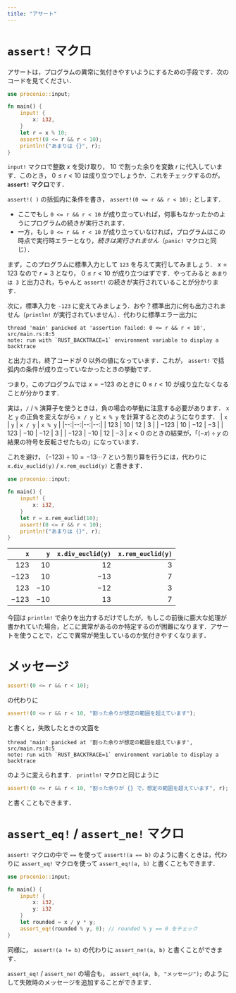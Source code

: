 ```yaml
---
title: "アサート"
---
```

# `assert!` マクロ
アサートは，プログラムの異常に気付きやすいようにするための手段です．次のコードを見てください．
```rust
use proconio::input;

fn main() {
    input! {
        x: i32,
    }
    let r = x % 10;
    assert!(0 <= r && r < 10);
    println!("あまりは {}", r);
}
```

`input!` マクロで整数 $x$ を受け取り， $10$ で割った余りを変数 $r$ に代入しています．このとき， $0 \leq r < 10$ は成り立つでしょうか．これをチェックするのが， **`assert!` マクロ**です．

`assert!( )` の括弧内に条件を書き， `assert!(0 <= r && r < 10);` とします．
- ここでもし `0 <= r && r < 10` が成り立っていれば，何事もなかったかのようにプログラムの続きが実行されます．
- 一方，もし `0 <= r && r < 10` が成り立っていなければ，プログラムはこの時点で実行時エラーとなり，*続きは実行されません*（`panic!` マクロと同じ）．

まず，このプログラムに標準入力として `123` を与えて実行してみましょう． $x = 123$ なので $r = 3$ となり， $0 \leq r < 10$ が成り立つはずです．やってみると `あまりは 3` と出力され，ちゃんと `assert!` の続きが実行されていることが分かります．

次に，標準入力を `-123` に変えてみましょう．おや？標準出力に何も出力されません（`println!` が実行されていません）．代わりに標準エラー出力に
```
thread 'main' panicked at 'assertion failed: 0 <= r && r < 10', src/main.rs:8:5
note: run with `RUST_BACKTRACE=1` environment variable to display a backtrace
```
と出力され，終了コードが 0 以外の値になっています．これが， `assert!` で括弧内の条件が成り立っていなかったときの挙動です．

つまり，このプログラムでは $x = -123$ のときに $0 \leq r < 10$ が成り立たなくなることが分かります．

実は，`/` / `%` 演算子を使うときは，負の場合の挙動に注意する必要があります． `x` と `y` の正負を変えながら `x / y` と `x % y` を計算すると次のようになります．
| `x` | `y` | `x / y` | `x % y` |
|--:|--:|--:|--:|
| $123$ | $10$ | $12$ | $3$ |
| $-123$ | $10$ | $-12$ | $-3$ |
| $123$ | $-10$ | $-12$ | $3$ |
| $-123$ | $-10$ | $12$ | $-3$ |
$x < 0$ のときの結果が，「$(-x) \div y$ の結果の符号を反転させたもの」になっています．

これを避け， $(-123) \div 10 = -13 \cdots 7$ という割り算を行うには，代わりに `x.div_euclid(y)` / `x.rem_euclid(y)` と書きます．
```rust
use proconio::input;

fn main() {
    input! {
        x: i32,
    }
    let r = x.rem_euclid(10);
    assert!(0 <= r && r < 10);
    println!("あまりは {}", r);
}
```
| `x` | `y` | `x.div_euclid(y)` | `x.rem_euclid(y)` |
|--:|--:|--:|--:|
| $123$ | $10$ | $12$ | $3$ |
| $-123$ | $10$ | $-13$ | $7$ |
| $123$ | $-10$ | $-12$ | $3$ |
| $-123$ | $-10$ | $13$ | $7$ |

今回は `println!` で余りを出力するだけでしたが，もしこの前後に膨大な処理が書かれていた場合，どこに異常があるのか特定するのが困難になります．アサートを使うことで，どこで異常が発生しているのか気付きやすくなります．
# メッセージ
```rust
assert!(0 <= r && r < 10);
```
の代わりに
```rust
assert!(0 <= r && r < 10, "割った余りが想定の範囲を超えています");
```
と書くと，失敗したときの文面を
```
thread 'main' panicked at '割った余りが想定の範囲を超えています', src/main.rs:8:5
note: run with `RUST_BACKTRACE=1` environment variable to display a backtrace
```
のように変えられます． `println!` マクロと同じように
```rust
assert!(0 <= r && r < 10, "割った余りが {} で，想定の範囲を超えています", r);
```
と書くこともできます．
# `assert_eq!` / `assert_ne!` マクロ
`assert!` マクロの中で `==` を使って `assert!(a == b)` のように書くときは，代わりに `assert_eq!` マクロを使って `assert_eq!(a, b)` と書くこともできます．
```rust
use proconio::input;

fn main() {
    input! {
        x: i32,
        y: i32
    }
    let rounded = x / y * y;
    assert_eq!(rounded % y, 0); // rounded % y == 0 をチェック
}
```
同様に， `assert!(a != b)` の代わりに `assert_ne!(a, b)` と書くことができます．

`assert_eq!` / `assert_ne!` の場合も， `assert_eq!(a, b, "メッセージ");` のようにして失敗時のメッセージを追加することができます．
